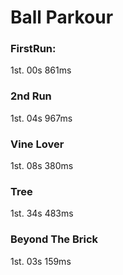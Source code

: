 # Ball Parkour

### FirstRun:

1st. 00s 861ms

### 2nd Run

1st. 04s 967ms

### Vine Lover

1st. 08s 380ms

### Tree

1st. 34s 483ms

### Beyond The Brick

1st. 03s 159ms
